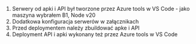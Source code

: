 1. Serwery od apki i API był tworzone przez Azure tools w VS Code - jako maszyna wybrałem B1, Node v20
2. Dodatkowa konfiguracja serwerów w załącznikach
3. Przed deploymentem należy zbuildować apke i API
4. Deployment API i apki wykonany też przez Azure tools w VS Code
